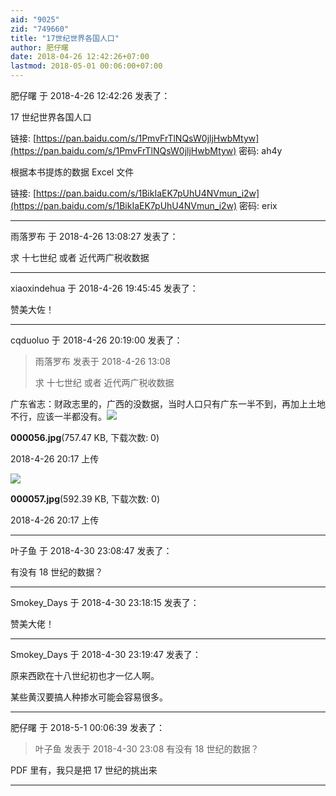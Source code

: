```yaml
---
aid: "9025"
zid: "749660"
title: "17世纪世界各国人口"
author: 肥仔曙
date: 2018-04-26 12:42:26+07:00
lastmod: 2018-05-01 00:06:00+07:00
---
```


肥仔曙 于 2018-4-26 12:42:26 发表了：

17 世纪世界各国人口

链接: [https://pan.baidu.com/s/1PmvFrTlNQsW0jljHwbMtyw](https://pan.baidu.com/s/1PmvFrTlNQsW0jljHwbMtyw) 密码: ah4y

根据本书提炼的数据 Excel 文件

链接: [https://pan.baidu.com/s/1BikIaEK7pUhU4NVmun_i2w](https://pan.baidu.com/s/1BikIaEK7pUhU4NVmun_i2w) 密码: erix

---

雨落罗布 于 2018-4-26 13:08:27 发表了：

求 十七世纪 或者 近代两广税收数据

---

xiaoxindehua 于 2018-4-26 19:45:45 发表了：

赞美大佐！

---

cqduoluo 于 2018-4-26 20:19:00 发表了：

> 雨落罗布 发表于 2018-4-26 13:08
>
> 求 十七世纪 或者 近代两广税收数据

广东省志：财政志里的，广西的没数据，当时人口只有广东一半不到，再加上土地不行，应该一半都没有。![](/9025/201742c4f8ghuxu8v8x5im.jpg)

**000056.jpg**(757.47 KB, 下载次数: 0)

2018-4-26 20:17 上传

![](/9025/201744kjm1imn47m7q7t1n.jpg)

**000057.jpg**(592.39 KB, 下载次数: 0)

2018-4-26 20:17 上传

---

叶子鱼 于 2018-4-30 23:08:47 发表了：

有没有 18 世纪的数据？

---

Smokey_Days 于 2018-4-30 23:18:15 发表了：

赞美大佬！

---

Smokey_Days 于 2018-4-30 23:19:47 发表了：

原来西欧在十八世纪初也才一亿人啊。

某些黄汉要搞人种掺水可能会容易很多。

---

肥仔曙 于 2018-5-1 00:06:39 发表了：

> 叶子鱼 发表于 2018-4-30 23:08 有没有 18 世纪的数据？

PDF 里有，我只是把 17 世纪的挑出来

---
